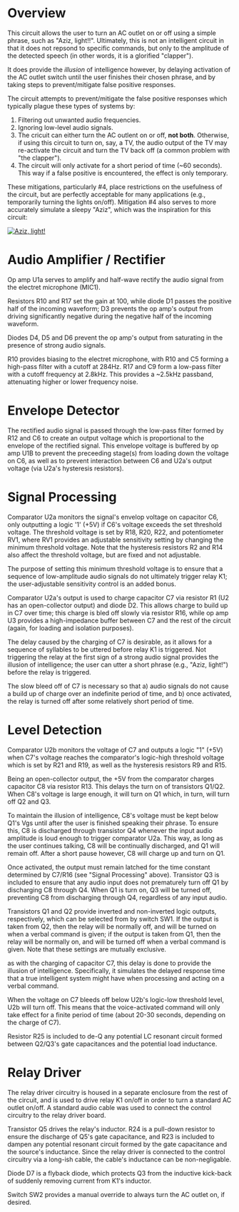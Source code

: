 Overview
========

This circuit allows the user to turn an AC outlet on or off using a simple phrase, such as "Aziz, light!!". Ultimately, this is not an intelligent circuit in that it does not repsond to specific commands, but only to the amplitude of the detected speech (in other words, it is a glorified "clapper").

It does provide the *illusion* of intelligence however, by delaying activation of the AC outlet switch until the user finishes their chosen phrase, and by taking steps to prevent/mitigate false positive responses.

The circuit attempts to prevent/mitigate the false positive responses which typically plague these types of systems by:

 1. Filtering out unwanted audio frequencies.
 2. Ignoring low-level audio signals.
 3. The cricuit can either turn the AC outlent on or off, **not both**. Otherwise, if using this circuit to turn on, say, a TV, the audio output of the TV may re-activate the circuit and turn the TV back off (a common problem with "the clapper").
 4. The circuit will only activate for a short period of time (~60 seconds). This way if a false positive is encountered, the effect is only temporary.

These mitigations, particularly #4, place restrictions on the usefulness of the circuit, but are perfectly acceptable for many applications (e.g., temporarily turning the lights on/off). Mitigation #4 also serves to more accurately simulate a sleepy "Aziz", which was the inspiration for this circuit:

[![Aziz, light!](http://img.youtube.com/vi/mvwd13F_1Gs/0.jpg)](https://www.youtube.com/watch?v=mvwd13F_1Gs "Aziz, light!")

Audio Amplifier / Rectifier
===========================

Op amp U1a serves to amplify and half-wave rectify the audio signal from the electret microphone (MIC1).

Resistors R10 and R17 set the gain at 100, while diode D1 passes the positive half of the incoming waveform; D3 prevents the op amp's output from driving significantly negative during the negative half of the incoming waveform.

Diodes D4, D5 and D6 prevent the op amp's output from saturating in the presence of strong audio signals.

R10 provides biasing to the electret microphone, with R10 and C5 forming a high-pass filter with a cutoff at 284Hz. R17 and C9 form a low-pass filter with a cutoff frequency at 2.8kHz. This provides a ~2.5kHz passband, attenuating higher or lower frequency noise.

Envelope Detector
=================

The rectified audio signal is passed through the low-pass filter formed by R12 and C6 to create an output voltage which is proportional to the envelope of the rectified signal. This envelope voltage is buffered by op amp U1B to prevent the preceeding stage(s) from loading down the voltage on C6, as well as to prevent interaction between C6 and U2a's output voltage (via U2a's hysteresis resistors).

Signal Processing
=================

Comparator U2a monitors the signal's envelop voltage on capacitor C6, only outputting a logic '1' (+5V) if C6's voltage exceeds the set threshold voltage. The threshold voltage is set by R18, R20, R22, and potentiometer RV1, where RV1 provides an adjustable sensitivity setting by changing the minimum threshold voltage. Note that the hysteresis resistors R2 and R14 also affect the threshold voltage, but are fixed and not adjustable.

The purpose of setting this minimum threshold voltage is to ensure that a sequence of low-amplitude audio signals do not ultimately trigger relay K1; the user-adjustable sensitivity control is an added bonus.

Comparator U2a's output is used to charge capacitor C7 via resistor R1 (U2 has an open-collector output) and diode D2. This allows charge to build up in C7 over time; this charge is bled off slowly via resistor R16, while op amp U3 provides a high-impedance buffer between C7 and the rest of the circuit (again, for loading and isolation purposes).

The delay caused by the charging of C7 is desirable, as it allows for a sequence of syllables to be uttered before relay K1 is triggered. Not triggering the relay at the first sign of a strong audio signal provides the illusion of intelligence; the user can utter a short phrase (e.g., "Aziz, light!") before the relay is triggered.

The slow bleed off of C7 is necessary so that a) audio signals do not cause a build up of charge over an indefinite period of time, and b) once activated, the relay is turned off after some relatively short period of time.

Level Detection
===============

Comparator U2b monitors the voltage of C7 and outputs a logic "1" (+5V) when C7's voltage reaches the comparator's logic-high threshold voltage which is set by R21 and R19, as well as the hysteresis resistors R9 and R15.

Being an open-collector output, the +5V from the comparator charges capacitor C8 via resistor R13. This delays the turn on of transistors Q1/Q2. When C8's voltage is large enough, it will turn on Q1 which, in turn, will turn off Q2 and Q3.

To maintain the illusion of intelligence, C8's voltage must be kept below Q1's Vgs until after the user is finished speaking their phrase. To ensure this, C8 is discharged through transistor Q4 whenever the input audio amplitude is loud enough to trigger comparator U2a. This way, as long as the user continues talking, C8 will be continually discharged, and Q1 will remain off. After a short pause however, C8 will charge up and turn on Q1.

Once activated, the output must remain latched for the time constant determined by C7/R16 (see "Signal Processing" above). Transistor Q3 is included to ensure that any audio input does not prematurely turn off Q1 by discharging C8 through Q4. When Q1 is turn on, Q3 will be turned off, preventing C8 from discharging through Q4, regardless of any input audio.

Transistors Q1 and Q2 provide inverted and non-inverted logic outputs, respectively, which can be selected from by switch SW1. If the output is taken from Q2, then the relay will be normally off, and will be turned on when a verbal command is given; if the output is taken from Q1, then the relay will be normally on, and will be turned off when a verbal command is given. Note that these settings are mutually exclusive.

as with the charging of capacitor C7, this delay is done to provide the illusion of intelligence. Specifically, it simulates the delayed response time that a true intelligent system might have when processing and acting on a verbal command.

When the voltage on C7 bleeds off below U2b's logic-low threshold level, U2b will turn off. This means that the voice-activated command will only take effect for a finite period of time (about 20-30 seconds, depending on the charge of C7).

Resistor R25 is included to de-Q any potential LC resonant circuit formed between Q2/Q3's gate capacitances and the potential load inductance.

Relay Driver
============

The relay driver circuitry is housed in a separate enclosure from the rest of the circuit, and is used to drive relay K1 on/off in order to turn a standard AC outlet on/off. A standard audio cable was used to connect the control circuitry to the relay driver board.

Transistor Q5 drives the relay's inductor. R24 is a pull-down resistor to ensure the discharge of Q5's gate capacitance, and R23 is included to dampen any potential resonant circuit formed by the gate capacitance and the source's inductance. Since the relay driver is connected to the control circuitry via a long-ish cable, the cable's inductance can be non-negligable.

Diode D7 is a flyback diode, which protects Q3 from the inductive kick-back of suddenly removing current from K1's inductor.

Switch SW2 provides a manual override to always turn the AC outlet on, if desired.
